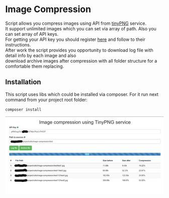 # Image Compression
Script allows you compress images using API from [tinyPNG](https://tinypng.com) service.<br />
It support unlimited images which you can set via array of path.  Also you can set array of API keys. <br />
For getting your API key you should register  [here](https://tinypng.com/developers) and follow to their instructions.<br />
After work the script provides you opportunity to download log file with detail info by each image and also <br />
download archive images after compression with all folder structure for a comfortable them replacing.<br />

Installation
------------

This script uses libs which could be installed via composer. For it run next command from your project root folder:

```
composer install
```

![alt tag](/example.png)